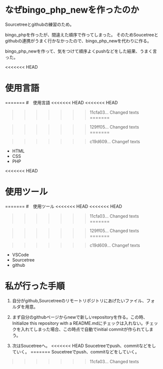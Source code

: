 # なぜbingo_php_newを作ったのか

Sourcetreeとgithubの練習のため。

bingo_phpを作ったが、間違えた順序で作ってしまった。
そのためSoucetreeとgithubの連携がうまく行かなかったので、bingo_php_newを代わりに作る。

bingo_php_newを作って、気をつけて順序よくpushなどをした結果、うまく言った。

<<<<<<< HEAD
# 使用言語

=======
#　使用言語
<<<<<<< HEAD
<<<<<<< HEAD
>>>>>>> 11cfa03... Changed texts
=======

>>>>>>> 129ff05... Changed texts
=======

>>>>>>> c19d609... Changef texts
- HTML
- CSS
- PHP

<<<<<<< HEAD
# 使用ツール

=======
#　使用ツール
<<<<<<< HEAD
<<<<<<< HEAD
>>>>>>> 11cfa03... Changed texts
=======

>>>>>>> 129ff05... Changed texts
=======

>>>>>>> c19d609... Changef texts
- VSCode
- Sourcetree
- github

# 私が行った手順

1. 自分がgithub,Sourcetreeのリモートリポジトリにあげたいファイル、フォルダを用意。

2. まず自分のgithubページからnewで新しいrepositoryを作る。この時、Initialize this repository with a README.mdにチェックは入れない。チェックを入れてしまった場合、この時点で自動でinitial commitが作られてしまう。

3. 次はSoucetreeへ。
<<<<<<< HEAD
Soucetreeでpush、commitなどをしていく。
=======
Soucetreeでpush、commitなどをしていく。

>>>>>>> 11cfa03... Changed texts
